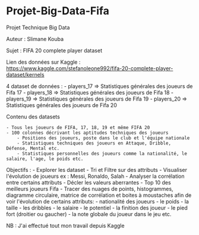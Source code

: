 # Projet-Big-Data-Fifa

Projet Technique Big Data

Auteur : Slimane Kouba

Sujet : FIFA 20 complete player dataset

Lien des données sur Kaggle : https://www.kaggle.com/stefanoleone992/fifa-20-complete-player-dataset/kernels

4 dataset de données :
			- players_17 => Statistiques générales des joueurs de Fifa 17
			- players_18 => Statistiques générales des joueurs de Fifa 18 
			- players_19 => Statistiques générales des joueurs de Fifa 19
			- players_20 => Statistiques générales des joueurs de Fifa 20

Contenu des datasets

    - Tous les joueurs de FIFA, 17, 18, 19 et même FIFA 20
    - 100 colonnes décrivant les aptitudes techniques des joueurs
    	- Positions des joueurs, poste dans le club et l'équipe nationale
    	- Statistiques techniques des joueurs en Attaque, Dribble, Défense, Mental etc.
    	- Statistiques personnelles des joueurs comme la nationalité, le salaire, l'age, le poids etc.

Objectifs : - Explorer les dataset
			      - Tri et Filtre sur des attributs
			      - Visualiser l'évolution de joueurs ex : Messi, Ronaldo, Salah
			      - Analyser la corrélation entre certains attributs
			      - Décler les valeurs aberrantes
			      - Top 10 des meilleurs joueurs Fifa
			      - Tracer des nuages de points, histogrammes, diagramme circulaire, matrice de corrélation et  boites à moustaches 
			      afin de voir l'évolution de certains attributs:
								- nationalité des joueurs 
								- le poids
								- la taille
								- les dribbles
								- le salaire
								- le potentiel
								- la finition des joueur
								- le pied fort (droitier ou gaucher)
								- la note globale du joueur dans le jeu etc. 
 

NB : J'ai effectué tout mon travail depuis Kaggle 
